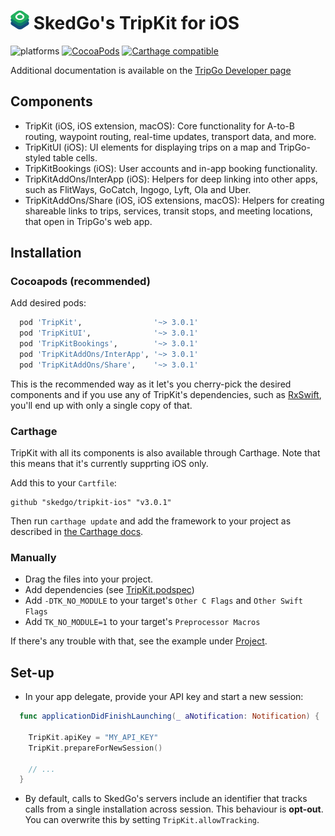 <img src="api-mark-logo.png" alt="TripGo API" width="30" height="30">  SkedGo's TripKit for iOS
======================================

![platforms](https://img.shields.io/badge/platforms-iOS%20%7C%20macOS%20%7C%20watchOS-333333.svg) [![CocoaPods](https://img.shields.io/cocoapods/v/TripKit.svg)]() [![Carthage compatible](https://img.shields.io/badge/Carthage-compatible-4BC51D.svg?style=flat)](https://github.com/Carthage/Carthage)

Additional documentation is available on the [TripGo Developer page](http://skedgo.github.io/tripgo-api/site/)

## Components

- TripKit (iOS, iOS extension, macOS): Core functionality for A-to-B routing, waypoint routing, real-time updates, transport data, and more.
- TripKitUI (iOS): UI elements for displaying trips on a map and TripGo-styled table cells.
- TripKitBookings (iOS): User accounts and in-app booking functionality.
- TripKitAddOns/InterApp (iOS): Helpers for deep linking into other apps, such as FlitWays, GoCatch, Ingogo, Lyft, Ola and Uber.
- TripKitAddOns/Share (iOS, iOS extensions, macOS): Helpers for creating shareable links to trips, services, transit stops, and meeting locations, that open in TripGo's web app.

## Installation

### Cocoapods (recommended)

Add desired pods:

```ruby
  pod 'TripKit',                '~> 3.0.1'
  pod 'TripKitUI',              '~> 3.0.1'
  pod 'TripKitBookings',        '~> 3.0.1'
  pod 'TripKitAddOns/InterApp', '~> 3.0.1'
  pod 'TripKitAddOns/Share',    '~> 3.0.1'
```

This is the recommended way as it let's you cherry-pick the desired components and if you use any of TripKit's dependencies, such as [RxSwift](https://github.com/ReactiveX/RxSwift), you'll end up with only a single copy of that.

### Carthage

TripKit with all its components is also available through Carthage. Note that this means that it's currently supprting iOS only.

Add this to your `Cartfile`:

```
github "skedgo/tripkit-ios" "v3.0.1"
```

Then run `carthage update` and add the framework to your project as described in [the Carthage docs](https://github.com/Carthage/Carthage).

### Manually

- Drag the files into your project.
- Add dependencies (see [TripKit.podspec](TripKit.podspec))
- Add `-DTK_NO_MODULE` to your target's `Other C Flags` and `Other Swift Flags`
- Add `TK_NO_MODULE=1` to your target's `Preprocessor Macros`

If there's any trouble with that, see the example under [Project](Project).

## Set-up

- In your app delegate, provide your API key and start a new session:

```swift
  func applicationDidFinishLaunching(_ aNotification: Notification) {
    
    TripKit.apiKey = "MY_API_KEY"
    TripKit.prepareForNewSession()

    // ...
  }
```

- By default, calls to SkedGo's servers include an identifier that tracks calls from a single installation across session. This behaviour is **opt-out**. You can overwrite this by setting `TripKit.allowTracking`.
